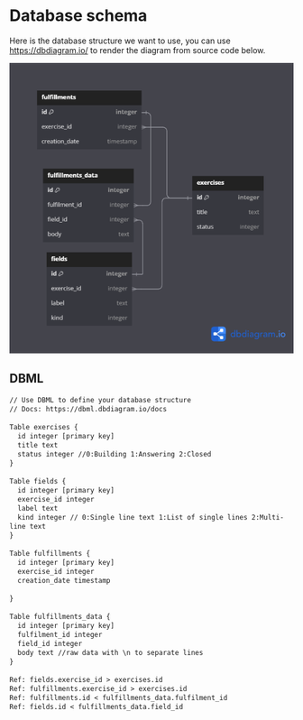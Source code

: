 # Database schema

Here is the database structure we want to use, you can use https://dbdiagram.io/ to render the diagram from source code below.

![alt text](looper.png)

## DBML

```dbml
// Use DBML to define your database structure
// Docs: https://dbml.dbdiagram.io/docs

Table exercises {
  id integer [primary key]
  title text
  status integer //0:Building 1:Answering 2:Closed
}

Table fields {
  id integer [primary key]
  exercise_id integer
  label text
  kind integer // 0:Single line text 1:List of single lines 2:Multi-line text
}

Table fulfillments {
  id integer [primary key]
  exercise_id integer
  creation_date timestamp

}

Table fulfillments_data {
  id integer [primary key]
  fulfilment_id integer
  field_id integer
  body text //raw data with \n to separate lines
}

Ref: fields.exercise_id > exercises.id
Ref: fulfillments.exercise_id > exercises.id
Ref: fulfillments.id < fulfillments_data.fulfilment_id
Ref: fields.id < fulfillments_data.field_id
```